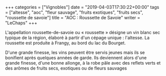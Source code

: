 +++
categories = ["Vignobles"]
date = "2019-04-03T17:30:22+00:00"
tags = ["altesse", "aoc", "fleur sauvage", "fruits exotiques", "fruits secs", "roussette de savoie"] 
title = "AOC : Roussette de Savoie"
writer = "LeChaps"
+++

L'appellation roussette-de-savoie ou « roussette » désigne un vin blanc sec typique de la région, élaboré à partir d'un cépage unique : l'altesse. La roussette est produite à Frangy, au bord du lac du Bourget.  

D'une grande finesse, les vins peuvent être servis jeunes mais ils se bonifient après quelques années de garde. Ils deviennent alors d'une grande finesse, d'une bonne allonge, à la robe pâle avec des reflets verts et des arômes de fruits secs, exotiques ou de fleurs sauvages
